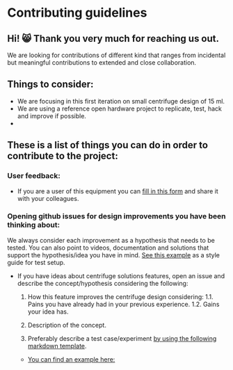 # Contributing guidelines
## Hi! 😸 Thank you very much for reaching us out.
We are looking for contributions of different kind that ranges from incidental but meaningful contributions to extended and close collaboration.

## Things to consider:
- We are focusing in this first iteration on small centrifuge design of 15 ml.
- We are using a reference open hardware project to replicate, test, hack and improve if possible.
-

## These is a list of things you can do in order to contribute to the project:
### User feedback:
- If you are a user of this equipment you can [fill in this form](https://docs.google.com/forms/d/e/1FAIpQLScyTZIfLe0GmoX6rdi7wdyzSNGVoP2hBOGGEqeAVn0CZmRDTQ/viewform) and share it with your colleagues.

### Opening github issues for design improvements you have been thinking about:
We always consider each improvement as a hypothesis that needs to be tested.
You can also point to videos, documentation and solutions that support the hypothesis/idea you have in mind. [See this example](https://www.youtube.com/watch?v=9Cuh2msd2lo) as a style guide for test setup.
- If you have ideas about centrifuge solutions features, open an issue and describe the concept/hypothesis considering the following:
  1. How this feature improves the centrifuge design considering:
  1.1. Pains you have already had in your previous experience.
  1.2. Gains your idea has.

  2. Description of the concept.
  3. Preferably describe a test case/experiment [by using the following  markdown template](https://github.com/FOSH-following-demand/Open-source-Centrifuge-for-WetLab/blob/master/R%26D/test-cards/README.md).
  - [You can find an example here:](https://github.com/FOSH-following-demand/Open-source-Centrifuge-for-WetLab/blob/master/R%26D/test-cards/Cooling-led-2.md)
